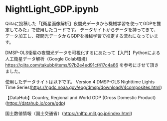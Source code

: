 # NightLight_GDP.ipynb

Qiitaに投稿した「【衛星画像解析】夜間光データから機械学習を使ってGDPを推定してみた」で使用したコードです。
データサイトからデータを持ってきて、データ加工し、夜間光データからGDPを機械学習で推定する流れになっています。

DMSP-OLS衛星の夜間光データを可視化するにあたって【入門】Pythonによる人工衛星データ解析（Google Colab環境）https://qiita.com/takubb/items/97b2e4ed91cf417c4a66 を参考にさせて頂きました。

使用したデータサイトは以下です。
Version 4 DMSP-OLS Nighttime Lights Time Series(https://ngdc.noaa.gov/eog/dmsp/downloadV4composites.html)

【DataHub】Country, Regional and World GDP (Gross Domestic Product)(https://datahub.io/core/gdp)

国土数値情報（国土交通省）(https://nlftp.mlit.go.jp/index.html)
